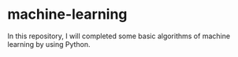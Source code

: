 # machine-learning
In this repository, I will completed some basic algorithms of machine learning by using Python.

